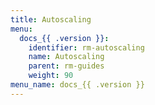 ```yaml
---
title: Autoscaling
menu:
  docs_{{ .version }}:
    identifier: rm-autoscaling
    name: Autoscaling
    parent: rm-guides
    weight: 90
menu_name: docs_{{ .version }}
---
```


